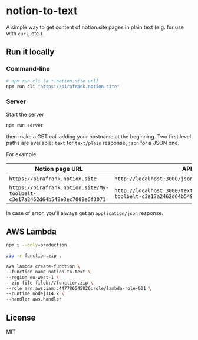 # notion-to-text

A simple way to get content of notion.site pages in plain text (e.g. for use with `curl`, etc.).

## Run it locally

### Command-line

```sh
# npm run cli [a *.notion.site url]
npm run cli "https://pirafrank.notion.site"
```

### Server

Start the server

```sh
npm run server
```

then make a GET call adding your hostname at the beginning. Two first level paths are available: `text` for `text/plain` response, `json` for a JSON one.

For example:

Notion page URL|API call|Response type
---|---|---
`https://pirafrank.notion.site`|`http://localhost:3000/json/pirafrank.notion.site`|application/json
`https://pirafrank.notion.site/My-toolbelt-c3e17a2462d64b549e3ec7009e6f3071`|`http://localhost:3000/text/pirafrank.notion.site/My-toolbelt-c3e17a2462d64b549e3ec7009e6f3071`|text/plain

In case of error, you'll always get an `application/json` response.

## AWS Lambda

```sh
npm i --only=production

zip -r function.zip .

aws lambda create-function \
--function-name notion-to-text \
--region eu-west-1 \
--zip-file fileb://function.zip \
--role arn:aws:iam::447786545826:role/lambda-role-001 \
--runtime nodejs14.x \
--handler aws.handler
```

## License

MIT
